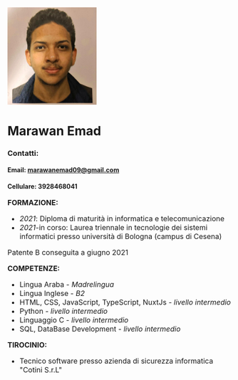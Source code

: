 <img src="foto.jpg" width="200">

# Marawan Emad
### Contatti:
#### Email: marawanemad09@gmail.com
#### Cellulare: 3928468041

<font size="3">**FORMAZIONE:**<font size="3">
* _2021_: Diploma di maturità in informatica e telecomunicazione
* _2021_-in corso: Laurea triennale in tecnologie dei sistemi informatici presso università di Bologna (campus di Cesena)

Patente B conseguita a giugno 2021


<font size="3">**COMPETENZE:**<font size="3">
* Lingua Araba - *Madrelingua*
* Lingua Inglese - *B2*
* HTML, CSS, JavaScript, TypeScript, NuxtJs - *livello intermedio*
* Python - *livello intermedio*
* Linguaggio C - *livello intermedio*
* SQL, DataBase Development - *livello intermedio*



<font size="3">**TIROCINIO:**<font size="3">
* Tecnico software presso azienda di sicurezza informatica "Cotini S.r.L"
